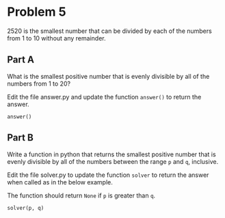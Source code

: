 # Problem 5

2520 is the smallest number that can be divided by each of the
numbers from 1 to 10 without any remainder.

## Part A

What is the smallest positive number that is evenly divisible by 
all of the numbers from 1 to 20?

Edit the file answer.py and update the function `answer()` to return 
the answer.

```
answer()
```

## Part B

Write a function in python that returns the smallest positive number that is evenly divisible by all of the numbers between the range `p` and `q`, inclusive.

Edit the file solver.py to update the function `solver` to return the 
answer when called as in the below example.

The function should return `None` if `p` is greater than `q`.

```
solver(p, q)
```
